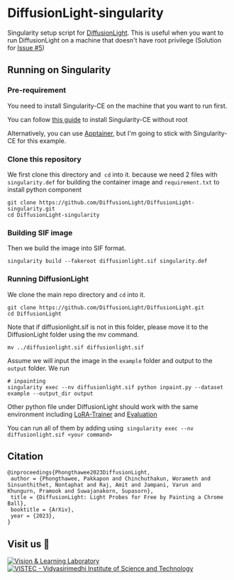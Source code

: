 # DiffusionLight-singularity
Singularity setup script for [DiffusionLight](https://github.com/DiffusionLight/DiffusionLight). This is useful when you want to run DiffusionLight on a machine that doesn't have root privilege (Solution for [Issue #5](https://github.com/DiffusionLight/DiffusionLight/issues/5#issuecomment-2439480877))


## Running on Singularity

### Pre-requirement

You need to install Singularity-CE on the machine that you want to run first. 

You can follow [this guide](https://chatgpt.com/share/671cce80-9310-800d-9447-838b4a06d2fc) to install Singularity-CE without root 

Alternatively, you can use [Apptainer](https://apptainer.org/), but I'm going to stick with Singularity-CE for this example.

### Clone this repository 

We first clone this directory and  `cd` into it. because we need 2 files with `singularity.def` for building the container image and `requirement.txt` to install python component

```
git clone https://github.com/DiffusionLight/DiffusionLight-singularity.git
cd DiffusionLight-singularity
```

### Building SIF image 

Then we build the image into SIF format. 

```
singularity build --fakeroot diffusionlight.sif singularity.def
```

### Running DiffusionLight

We clone the main repo directory and `cd` into it. 

```
git clone https://github.com/DiffusionLight/DiffusionLight.git
cd DiffusionLight
```

Note that if diffusionlight.sif is not in this folder, please move it to the DiffusionLight folder using the mv command. 

```
mv ../diffusionlight.sif diffusionlight.sif
```

Assume we will input the image in the `example` folder and output to the `output` folder. We run

```
# inpainting
singularity exec --nv diffusionlight.sif python inpaint.py --dataset example --output_dir output
```

Other python file under DiffusionLight should work with the same environment including [LoRA-Trainer](https://github.com/DiffusionLight/DiffusionLight-LoRA-Trainer) and [Evaluation](https://github.com/DiffusionLight/DiffusionLight-evaluation)

You can run all of them by adding using  `singularity exec --nv diffusionlight.sif <your command>`


## Citation

```
@inproceedings{Phongthawee2023DiffusionLight,
 author = {Phongthawee, Pakkapon and Chinchuthakun, Worameth and Sinsunthithet, Nontaphat and Raj, Amit and Jampani, Varun and Khungurn, Pramook and Suwajanakorn, Supasorn},
 title = {DiffusionLight: Light Probes for Free by Painting a Chrome Ball},
 booktitle = {ArXiv},
 year = {2023},
}
```

## Visit us 🦉
[![Vision & Learning Laboratory](https://i.imgur.com/hQhkKhG.png)](https://vistec.ist/vision) [![VISTEC - Vidyasirimedhi Institute of Science and Technology](https://i.imgur.com/4wh8HQd.png)](https://vistec.ist/)